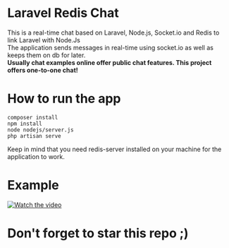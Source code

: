 # Laravel Redis Chat

This is a real-time chat based on Laravel, Node.js, Socket.io and Redis to link Laravel with Node.Js<br/>
The application sends messages in real-time using socket.io as well as keeps them on db for later.<br/>
<b>Usually chat examples online offer public chat features. This project offers one-to-one chat!</b>

# How to run the app
	composer install
	npm install
	node nodejs/server.js
	php artisan serve

Keep in mind that you need redis-server installed on your machine for the application to work.

# Example
[![Watch the video](https://img.youtube.com/vi/QJiZmAAAXPU/0.jpg)](https://www.youtube.com/watch?v=QJiZmAAAXPU)

# Don't forget to star this repo ;)
